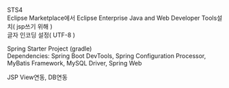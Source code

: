 STS4   
Eclipse Marketplace에서 Eclipse Enterprise Java and Web Developer Tools설치( jsp쓰기 위해 )   
글자 인코딩 설정( UTF-8 )   
      
Spring Starter Project (gradle)   
Dependencies: Spring Boot DevTools, Spring Configuration Processor, MyBatis Framework, MySQL Driver, Spring Web   
   
JSP View연동, DB연동


